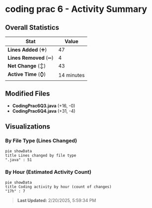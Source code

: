 # coding prac 6 - Activity Summary 

## Overall Statistics

| Stat                   | Value                                                             |
| ---------------------- | ----------------------------------------------------------------- |
| **Lines Added** (➕)   | 47                                          |
| **Lines Removed** (➖) | 4                                        |
| **Net Change** (↕)    | 43                |
| **Active Time** (⌚)   | 14 minutes |


## Modified Files
- **CodingPrac6Q3.java** (+16, -0)
- **CodingPrac6Q4.java** (+31, -4)

## Visualizations

### By File Type (Lines Changed)

```mermaid
pie showData
title Lines changed by file type
".java" : 51
```

### By Hour (Estimated Activity Count)

```mermaid
pie showData
title Coding activity by hour (count of changes)
"17h" : 7
```


> **Last Updated:** 2/20/2025, 5:59:34 PM